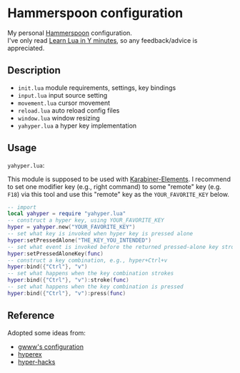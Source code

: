 # Hammerspoon configuration #

My personal [Hammerspoon][hs] configuration.  
I've only read [Learn Lua in Y minutes][lliym], so any feedback/advice is appreciated.

[lliym]:https://learnxinyminutes.com/docs/lua/ "Learn Lua in Y minutes"

[hs]:http://www.hammerspoon.org/ "Hammerspoon"

## Description ##

- `init.lua` module requirements, settings, key bindings
- `input.lua` input source setting
- `movement.lua` cursor movement
- `reload.lua` auto reload config files
- `window.lua` window resizing
- `yahyper.lua` a hyper key implementation

## Usage ##

`yahyper.lua`:

This module is supposed to be used with [Karabiner-Elements][ke]. I recommend to set one modifier key (e.g., right command) to some "remote" key (e.g. `F18`) via this tool and use this "remote" key as the `YOUR_FAVORITE_KEY` below.

```lua
-- import
local yahyper = require "yahyper.lua"
-- construct a hyper key, using YOUR_FAVORITE_KEY
hyper = yahyper.new("YOUR_FAVORITE_KEY")
-- set what key is invoked when hyper key is pressed alone
hyper:setPressedAlone("THE_KEY_YOU_INTENDED")
-- set what event is invoked before the returned pressed-alone key strokes
hyper:setPressedAloneKey(func)
-- construct a key combination, e.g., hyper+Ctrl+v
hyper:bind({"Ctrl"}, "v")
-- set what happens when the key combination strokes
hyper:bind({"Ctrl"}, "v"):stroke(func)
-- set what happens when the key combination is pressed
hyper:bind({"Ctrl"}, "v"):press(func)
```

[ke]:https://github.com/tekezo/Karabiner-Elements "Karabiner-Elements"

## Reference ##

Adopted some ideas from:
- [gwww's configuration][gc]
- [hyperex][hr]
- [hyper-hacks][hh]

[hh]:https://github.com/lodestone/hyper-hacks "hyper-hacks"

[hr]:https://github.com/hetima/hammerspoon-hyperex "Hammerspoon-hyperex"

[gc]:https://github.com/gwww/dotfiles/blob/master/_hammerspoon/hyperkey.lua "gwww's hyperkey.lua"

